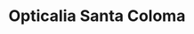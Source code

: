 ---
title: "Opticalia Santa Coloma"
url: /santa-coloma-de-gramenet/opticalia-santa-coloma/
shop: óptico
---